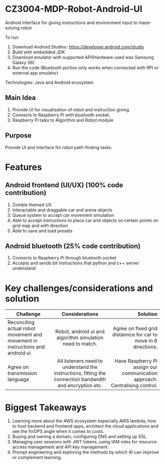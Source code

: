 # CZ3004-MDP-Robot-Android-UI
Android interface for giving instructions and environment input to maze-solving robot

To run:
1. Download Android Studios: https://developer.android.com/studio
2. Build with embedded JDK
3. Download emulator with supported API(Hardware used was Samsung Galaxy S6)
4. Run the code (Bluetooth portion only works when connected with RPI or external app emulator) 

Technologies: Java and Android ecosystem

## Main Idea
1. Provide UI for visualization of robot and instruction giving.
2. Connects to Raspberry Pi with bluetooth socket.
3. Raspberry Pi talks to Algorithm and Robot module

## Purpose
Provide UI and interface for robot path-finding tasks.

# Features
## Android frontend (UI/UX) (100% code contribution)
1. Zombie themed UX
2. Interactable and draggable car and arena objects
3. Queue system to accept car movement simulation
4. Able to accept instructions to place car and objects on certain points on grid map and with direction
5. Able to save and load presets

## Android bluetooth (25% code contribution)
1. Connects to Raspberry Pi through bluetooth socket
2. Accepts and sends bit instructions that python and c++ server understand
   
# Key challenges/considerations and solution

| Challenge        | Considerations           | Solution  |
| ------------- |:-------------:| -----:|
| Reconciling actual robot movement and movement in instructions and android ui|Robot, android ui and algorithm simulation need to match.  | Agree on fixed grid distannce for car to move in 6 directions. |
| Agree on transmission language | All listeners need to understand the instructions, fitting the connection bandwidth and encryption etc. | Have Raspberry Pi assign our communication approach. Centralising control. |

# Biggest Takeaways
1. Learning more about the AWS ecosystem especially AWS lambda, how to host backend and frontend apps, architect the cloud applications and see the finOPS angle when it comes to costs.
2. Buying and owning a domain, configuring DNS and setting up SSL.
3. Managing user sessions with JWT tokens, using IAM roles for resource access management and API key management.
4. Prompt engineering and exploring the methods by which AI can improve or complement learning.
